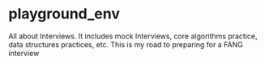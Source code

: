 # playground_env
All about Interviews. It includes mock Interviews, core algorithms practice, data structures practices, etc. This is my road to preparing for a FANG interview
